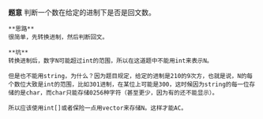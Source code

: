 **题意**
	判断一个数在给定的进制下是否是回文数。

	**思路**
	很简单，先转换进制，然后判断回文。

	**坑**
	转换进制后，数字N可能超过int的范围，所以在这道题中不能用int来表示N。  

	但是也不能用string，为什么？因为题目规定，给定的进制是210的9次方，也就是说，N的每个数位大致是int的范围，比如301进制，在某位上可能是300，这时候因为string的每一位存储的是char，而char只能存储0256种字符（甚至更少，因为有的还不能显示）。 

	所以应该使用int[]或者保险一点用vector来存储N。这样才能AC。

